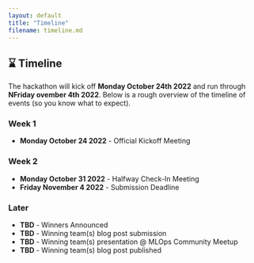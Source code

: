 ```yaml
---
layout: default
title: "Timeline"
filename: timeline.md
---
```


## ⌛ Timeline
The hackathon will kick off **Monday October 24th 2022** and run through **NFriday ovember 4th 2022**. Below is a rough overview of the timeline of events (so you know what to expect).

### Week 1
- **Monday October 24 2022** - Official Kickoff Meeting

### Week 2
- **Monday October 31 2022** - Halfway Check-In Meeting
- **Friday November 4 2022** - Submission Deadline

### Later
- **TBD** - Winners Announced
- **TBD** - Winning team(s) blog post submission
- **TBD** - Winning team(s) presentation @ MLOps Community Meetup
- **TBD** - Winning team(s) blog post published